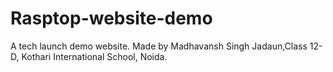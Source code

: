 # Rasptop-website-demo
A tech launch demo website.
Made by Madhavansh Singh Jadaun,Class 12-D, Kothari International School, Noida.